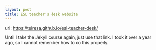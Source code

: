 ```yaml
---
layout: post
title: ESL teacher's desk website
---
```


url: https://teiresa.github.io/esl-teacher-desk/

Until I take the Jekyll course again, just use that link. I took it over a year ago, so I cannot remember how to do this properly.
